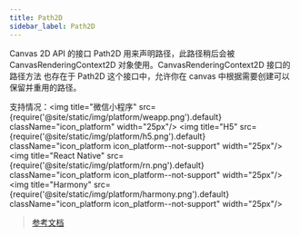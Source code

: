```yaml
---
title: Path2D
sidebar_label: Path2D
---
```


Canvas 2D API 的接口 Path2D 用来声明路径，此路径稍后会被CanvasRenderingContext2D 对象使用。CanvasRenderingContext2D 接口的 路径方法 也存在于 Path2D 这个接口中，允许你在 canvas 中根据需要创建可以保留并重用的路径。

支持情况：<img title="微信小程序" src={require('@site/static/img/platform/weapp.png').default} className="icon_platform" width="25px"/> <img title="H5" src={require('@site/static/img/platform/h5.png').default} className="icon_platform icon_platform--not-support" width="25px"/> <img title="React Native" src={require('@site/static/img/platform/rn.png').default} className="icon_platform icon_platform--not-support" width="25px"/> <img title="Harmony" src={require('@site/static/img/platform/harmony.png').default} className="icon_platform icon_platform--not-support" width="25px"/>

> [参考文档](https://developers.weixin.qq.com/miniprogram/dev/api/canvas/Path2D.html)
